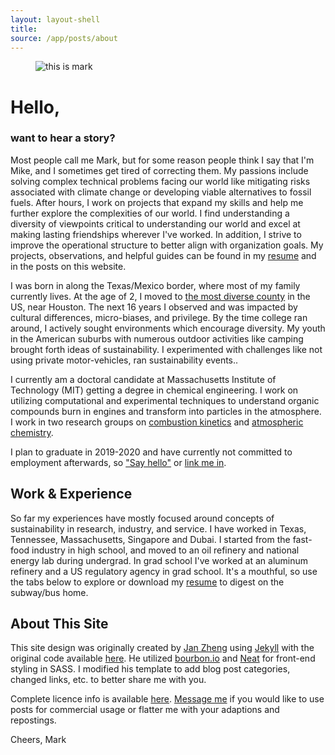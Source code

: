 ```yaml
---
layout: layout-shell
title: 
source: /app/posts/about
---
```


<!-- use that new container vertical center code you found! -->

<div class="about--intro">
<figure class="figure-circle">

<img src="{{page.source}}/face.png" alt="this is mark">
<!-- <figcaption class="aboutQuote">day at the office</figcaption> -->
</figure>

<h1> Hello, </h1>

<h3> want to hear a story? </h3>
</div>

Most people call me Mark, but for some reason people think I say that I'm Mike, and I sometimes get tired of correcting them. My passions include solving complex technical problems facing our world like mitigating risks associated with climate change or developing viable alternatives to fossil fuels. After hours, I work on projects that expand my skills and help me further explore the complexities of our world. I find understanding a diversity of viewpoints critical to understanding our world and excel at making lasting friendships wherever I've worked. In addition, I strive to improve the operational structure to better align with organization goals. My projects, observations, and helpful guides can be found in my [resume]() and in the posts on this website.

I was born in along the Texas/Mexico border, where most of my family currently lives. At the age of 2, I moved to [the most diverse county](http://www.nytimes.com/2013/11/24/us/what-ethnic-diversity-looks-like-fort-bend.html) in the US, near Houston. The next 16 years I observed and was impacted by cultural differences, micro-biases, and privilege. By the time college ran around, I actively sought environments which encourage diversity. My youth in the American suburbs with numerous outdoor activities like camping brought forth ideas of sustainability. I experimented with challenges like not using private motor-vehicles, ran sustainability events..


I currently am a doctoral candidate at Massachusetts Institute of Technology (MIT) getting a degree in chemical engineering. I work on utilizing computational and experimental techniques to understand organic compounds burn in engines and transform into particles in the atmosphere. I work in two research groups on [combustion kinetics](http://cheme.scripts.mit.edu/green-group/) and [atmospheric chemistry](http://krollgroup.mit.edu/people.htm). 

I plan to graduate in 2019-2020 and have currently not committed to employment afterwards, so ["Say hello"](mailto:markgoldman@mit.edu) or [link me in](http://www.linkedin.com/in/mjgoldman).

## Work & Experience 

So far my experiences have mostly focused around concepts of sustainability in research, industry, and service. I have worked in Texas, Tennessee, Massachusetts, Singapore and Dubai. I started from the fast-food industry in high school, and moved to an oil refinery and national energy lab during undergrad. In grad school I've worked at an aluminum refinery and a US regulatory agency in grad school. It's a mouthful, so use the tabs below to explore or download my [resume]() to digest on the subway/bus home.

## About This Site

This site design was originally created by [Jan Zheng](janzheng.com) using [Jekyll](https://github.com/mojombo/jekyll) with the original code available [here](https://github.com/janzheng/janzheng.github.com). He utilized [bourbon.io](http://bourbon.io/) and [Neat](neat.bourbon.io) for front-end styling in SASS. I modified his template to add blog post categories, changed links, etc. to better share me with you.

Complete licence info is available [here]( {{site.url}}/license.html ). [Message me](mailto:markgoldman@mit.edu) if you would like to use posts for commercial usage or flatter me with your adaptions and repostings.

Cheers, 
Mark


